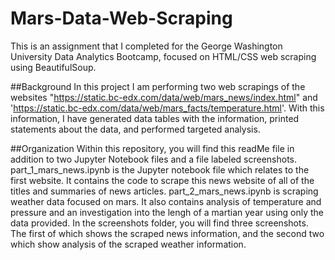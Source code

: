 # Mars-Data-Web-Scraping
This is an assignment that I completed for the George Washington University Data Analytics Bootcamp, focused on HTML/CSS web scraping using BeautifulSoup.

##Background
In this project I am performing two web scrapings of the websites "https://static.bc-edx.com/data/web/mars_news/index.html" and 'https://static.bc-edx.com/data/web/mars_facts/temperature.html'. With this information, I have generated data tables with the information, printed statements about the data, and performed targeted analysis.

##Organization
Within this repository, you will find this readMe file in addition to two Jupyter Notebook files and a file labeled screenshots. part_1_mars_news.ipynb is the Jupyter notebook file which relates to the first website. It contains the code to scrape this news website of all of the titles and summaries of news articles. part_2_mars_news.ipynb is scraping weather data focused on mars. It also contains analysis of temperature and pressure and an investigation into the lengh of a martian year using only the data provided. In the screenshots folder, you will find three screenshots. The first of which shows the scraped news information, and the second two which show analysis of the scraped weather information.
